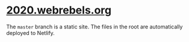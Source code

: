 # [2020.webrebels.org](https://2020.webrebels.org)

The `master` branch is a static site. 
The files in the root are automatically deployed to Netlify.
